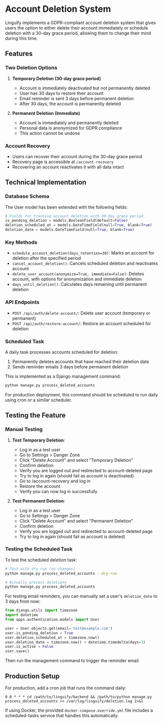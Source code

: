 # Account Deletion System

Linguify implements a GDPR-compliant account deletion system that gives users the option to either delete their account immediately or schedule deletion with a 30-day grace period, allowing them to change their mind during this time.

## Features

### Two Deletion Options

1. **Temporary Deletion (30-day grace period)**
   - Account is immediately deactivated but not permanently deleted
   - User has 30 days to restore their account
   - Email reminder is sent 3 days before permanent deletion
   - After 30 days, the account is permanently deleted

2. **Permanent Deletion (Immediate)**
   - Account is immediately and permanently deleted
   - Personal data is anonymized for GDPR compliance
   - This action cannot be undone

### Account Recovery

- Users can recover their account during the 30-day grace period
- Recovery page is accessible at `/account-recovery`
- Recovering an account reactivates it with all data intact

## Technical Implementation

### Database Schema

The User model has been extended with the following fields:

```python
# Fields for tracking account deletion with 30-day grace period
is_pending_deletion = models.BooleanField(default=False)
deletion_scheduled_at = models.DateTimeField(null=True, blank=True)
deletion_date = models.DateTimeField(null=True, blank=True)
```

### Key Methods

- `schedule_account_deletion(days_retention=30)`: Marks an account for deletion after the specified period
- `cancel_account_deletion()`: Cancels scheduled deletion and reactivates account
- `delete_user_account(anonymize=True, immediate=False)`: Deletes account, with options for anonymization and immediate deletion
- `days_until_deletion()`: Calculates days remaining until permanent deletion

### API Endpoints

- `POST /api/auth/delete-account/`: Delete user account (temporary or permanent)
- `POST /api/auth/restore-account/`: Restore an account scheduled for deletion

### Scheduled Task

A daily task processes accounts scheduled for deletion:

1. Permanently deletes accounts that have reached their deletion date
2. Sends reminder emails 3 days before permanent deletion

This is implemented as a Django management command:

```bash
python manage.py process_deleted_accounts
```

For production deployment, this command should be scheduled to run daily using cron or a similar scheduler.

## Testing the Feature

### Manual Testing

1. **Test Temporary Deletion**:
   - Log in as a test user
   - Go to Settings > Danger Zone
   - Click "Delete Account" and select "Temporary Deletion"
   - Confirm deletion
   - Verify you are logged out and redirected to account-deleted page
   - Try to log in again (should fail as account is deactivated)
   - Go to /account-recovery and log in
   - Restore the account
   - Verify you can now log in successfully

2. **Test Permanent Deletion**:
   - Log in as a test user
   - Go to Settings > Danger Zone
   - Click "Delete Account" and select "Permanent Deletion"
   - Confirm deletion
   - Verify you are logged out and redirected to account-deleted page
   - Try to log in again (should fail as account is deleted)

### Testing the Scheduled Task

To test the scheduled deletion task:

```bash
# Test with dry-run (no changes)
python manage.py process_deleted_accounts --dry-run

# Actually process deletions
python manage.py process_deleted_accounts
```

For testing email reminders, you can manually set a user's `deletion_date` to 3 days from now:

```python
from django.utils import timezone
import datetime
from apps.authentication.models import User

user = User.objects.get(email='test@example.com')
user.is_pending_deletion = True
user.deletion_scheduled_at = timezone.now()
user.deletion_date = timezone.now() + datetime.timedelta(days=3)
user.is_active = False
user.save()
```

Then run the management command to trigger the reminder email.

## Production Setup

For production, add a cron job that runs the command daily:

```
0 0 * * * cd /path/to/linguify/backend && /path/to/python manage.py process_deleted_accounts >> /var/log/linguify/deletion.log 2>&1
```

If using Docker, the provided `docker-compose.override.yml` file includes a scheduled-tasks service that handles this automatically.